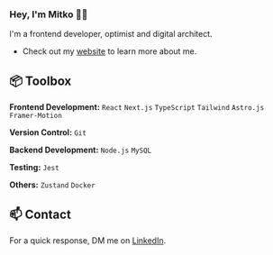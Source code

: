 ### Hey, I'm Mitko 👋🏽  

I'm a frontend developer, optimist and digital architect.

- Check out my [website](https://mitkodev.vercel.app) to learn more about me.
 
## 📦 Toolbox

**Frontend Development:** `React` `Next.js` `TypeScript` `Tailwind` `Astro.js` `Framer-Motion`
 
**Version Control:** `Git` 

**Backend Development:** `Node.js`  `MySQL`

**Testing:** `Jest` 

**Others:** `Zustand` `Docker`
 
## 📫 Contact

 For a quick response, DM me on [LinkedIn](https://www.linkedin.com/in/mitko-iliev/).

